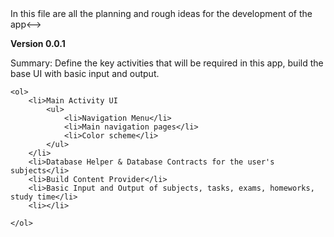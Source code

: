 <!-->In this file are all the planning and rough ideas for the development of the app<-->

<b>Version 0.0.1</b>

Summary: Define the key activities that will be required in this app, build the base UI with basic input and output.

	<ol>
		<li>Main Activity UI
			<ul>
				<li>Navigation Menu</li>
				<li>Main navigation pages</li>
				<li>Color scheme</li>
			</ul>
		</li>
		<li>Database Helper & Database Contracts for the user's subjects</li>
		<li>Build Content Provider</li>
		<li>Basic Input and Output of subjects, tasks, exams, homeworks, study time</li>
		<li></li>
		
	</ol>
	